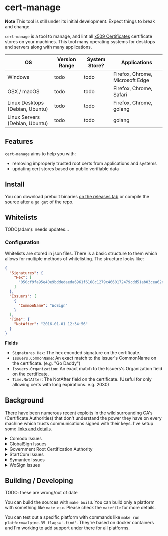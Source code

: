 # cert-manage

**Note** This tool is still under its initial development. Expect things to break and change.

`cert-manage` is a tool to manage, and lint all [x509 Certificates](https://en.wikipedia.org/wiki/X.509) certificate stores on your machines. This tool many operating systems for desktops and servers along with many applications.


|  OS  | Version Range | System Store? | Applications |
|------|-----------|------|--------------|
| Windows | todo | todo | Firefox, Chrome, Microsoft Edge |
| OSX / macOS | todo | todo | Firefox, Chrome, Safari |
| Linux Desktops (Debian, Ubuntu) | todo | todo | Firefox, Chrome, golang |
| Linux Servers (Debian, Ubuntu) | todo | todo | golang |


## Features

`cert-manage` aims to help you with:

- removing improperly trusted root certs from applications and systems
- updating cert stores based on public verifiable data

## Install

You can download prebuilt binaries [on the releases tab](https://github.com/adamdecaf/cert-manage/releases) or compile the source after a `go get` of the repo.

## Whitelists

TODO(adam): needs updates...

### Configuration

Whitelists are stored in json files. There is a basic structure to them which allows for multiple methods of whitelisting. The structure looks like:

```json
{
  "Signatures": {
    "Hex": [
      "050cf9fa95e40e9bddedaeda6961f6168c1279c4660172479cdd51ab03cea62c"
    ]
  },
  "Issuers": [
    {
      "CommonName": "WoSign"
    }
  ],
  "Time": {
    "NotAfter": "2016-01-01 12:34:56"
  }
}
```

**Fields**

- `Signatures.Hex`: The hex encoded signature on the certificate.
- `Issuers.CommonName`: An exact match to the Issuer's CommonName on the certificate. (e.g. "Go Daddy")
- `Issuers.Organization`: An exact match to the Issuers's Organization field on the certificate.
- `Time.NotAfter`: The NotAfter field on the certificate. (Useful for only allowing certs with long expirations. e.g. 2030)


## Background

There have been numerous recent exploits in the wild surrounding CA's (Certificate Authorities) that don't understand the power they have on every machine which trusts communications signed with their keys. I've setup some [links and details](docs/why/).

<details>
<summary>Comodo Issues</summary>

#### Invalid domains

Comodo issued certs for invalid domains. In specific, `www.sb` which should not have been generated. It has since [been revoked](https://crt.sh/?id=34242572).

#### OCR to validate documents

OCR is a process in which algorithms try to find and understand human/computer writing in digital documents. This process is far from perfect and should only be used as a means of creating faster processes prior to human validation steps. It was found that [OCR algorithms could lead to bogus (and fradulent)](https://bugzilla.mozilla.org/show_bug.cgi?id=1311713) certificates being generated.

</details>

<details>
<summary>GlobalSign Issues</summary>

#### Accidental cross-signing

GlobalSign accidently revoked an intermediate certificates in a policy error.

[Customer release](https://downloads.globalsign.com/acton/fs/blocks/showLandingPage/a/2674/p/p-008f/t/page/fm/0)

> Dear Valued GlobalSign Customer,

> As most of you are aware, we are experiencing an internal process issue (details below) that is impacting your business. While we have identified the root-cause, we deeply apologize for the problems this is causing you and wanted to ensure you that we are actively resolving the issue.

> GlobalSign manages several root certificates and for compatibility and browser ubiquity reasons provides several cross-certificates between those roots to maximize the effectiveness across a variety of platforms.  As part of a planned exercise to remove some of those links, a cross-certificate linking two roots together was revoked.  CRL responses had been operational for 1 week, however an unexpected consequence of providing OCSP responses became apparent this morning, in that some browsers incorrectly inferred that the cross-signed root had revoked intermediates, which was not the case.

> GlobalSign has since removed the cross-certificate from the OCSP database and cleared all caches. However, the global nature of CDNs and effectiveness of caching continued to push some of those responses out as far as end users.  End users cannot always easily clear their caches, either through lack of knowledge or lack of permission.  New users (visitors) are not affected as they will now receive good responses.

> The problem will correct itself in 4 days as the cached responses expire, which we know is not ideal. However, in the meantime, GlobalSign will be providing an alternative issuing CA for customers to use instead, issued by a different root which was not affected by the cross that was revoked, but offering the same ubiquity and does not require to reissue the certificate itself.

> We are currently working on the detailed instructions to help you resolve the issue and will communicate those instruction to you shortly.

> Thank you for your patience.

> Lila Kee
> Chief Product Officer
> GMO GlobalSign

> US +1 603-570-7060 | UK +44 1622 766 766 | EU +32 16 89 1900
> www.globalsign.com/en


- [CNNIC](https://blog.mozilla.org/security/2015/03/23/revoking-trust-in-one-cnnic-intermediate-certificate/)
- [DigiNotar](https://en.wikipedia.org/wiki/DigiNotar)
- [Globalsign](globalsign.md)
- [GoDaddy](https://groups.google.com/forum/?hl=en#!msg/mozilla.dev.security.policy/Htujoyq-pO8/uRBcS2TmBQAJ)
- [Government Root Cert Authority](government-root-cert-authority.md)
- [Startcom](startcom.md)
- [Symantec](symantec.md)
- [Wosign](wosign.md)
</details>

<details>
<summary>Government Root Certification Authority</summary>

My phone has a "Government Root Certification Authority" CA installed

http://grca.nat.gov.tw/GRCAeng/htdocs/index.html  <-- Is it this cert?, todo: check

https://www.idmanagement.gov/IDM/s/article_content_old?tag=a0Gt0000000SfwP
https://https.cio.gov/certificates/#does-the-us-government-operate-a-publicly-trusted-certificate-authority?
</details>

<details>
<summary>StartCom Issues</summary>

#### StartEncrypt

StartEncrypt was created out of jealousy of the success from LetsEncrypt.

Quickly after launch, it was discovered that StartEncrypt had a severe vulnerability in that certificates would be issues for domains not under the requestor's control.

> Recently, one of our hackers (Thijs Alkemade) found a critical vulnerability in StartCom’s new StartEncrypt tool, that allows an attacker to gain valid SSL certificates for domains he does not control.

[News Link](https://www.computest.nl/blog/startencrypt-considered-harmful-today/)

#### StartCom & Qihoo Incidents

Mozilla had a posting where [some issues with StartCom were found](https://groups.google.com/forum/#!topic/mozilla.dev.security.policy/TbDYE69YP8E).
</details>

<details>
<summary>Symantec Issues</summary>

#### 2017-01-23 108 Certificates

Link: http://arstechnica.com/security/2017/01/already-on-probation-symantec-issues-more-illegit-https-certificates/

The CA's impacted: Symantec Trust Network, GeoTrust Inc., and Thawte Inc

#### Invalid domains issued certificates for

Link: https://groups.google.com/forum/#!topic/mozilla.dev.security.policy/fyJ3EK2YOP8
</details>


<details>
<summary>WoSign Issues</summary>

#### Mozilla Multi-Issue

WoSign was recently suspended from Mozilla's Firefox browser after numerous issues many of which are in direct violation of the CA forum. I've included linkes below.

Links
- [Mozilla discussion](https://groups.google.com/forum/#!topic/mozilla.dev.security.policy/BV5XyFJLnQM)
- [Mozilla Wiki page of all issues](https://wiki.mozilla.org/CA:WoSign_Issues)
- [WoSign Response part 1](https://docs.google.com/document/d/1C6BlmbeQfn4a9zydVi2UvjBGv6szuSB4sMYUcVrR8vQ/preview)
- [WoSign Incidnet report](https://www.wosign.com/report/WoSign_Incident_Report_Update_07102016.pdf)
- [WoSign renames to WoTrus](https://www.wosign.com/english/News/English_name_change_to_WoTrus_2017.htm)

</details>

## Building / Developing

TODO: these are wrong/out of date

You can build the sources with `make build`. You can build only a platform with something like `make osx`. Please check the `makefile` for more details.

You can test out a specific platform with commands like `make run platform=alpine-35 flags='-find'`. They're based on docker containers and I'm working to add support under there for all platforms.
